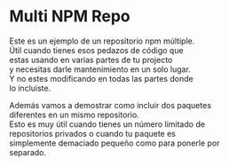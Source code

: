 Multi NPM Repo
========================
Este es un ejemplo de un repositorio npm múltiple.  
Útil cuando tienes esos pedazos de código que  
estas usando en varias partes de tu projecto  
y necesitas darle mantenimiento en un solo lugar.  
Y no estes modificando en todas las partes donde  
lo incluiste.

Además vamos a demostrar como incluir dos paquetes  
diferentes en un mismo repositorio.  
Esto es muy útil cuando tienes un número limitado de  
repositorios privados o cuando tu paquete es  
simplemente demaciado pequeño como para ponerle por  
separado.